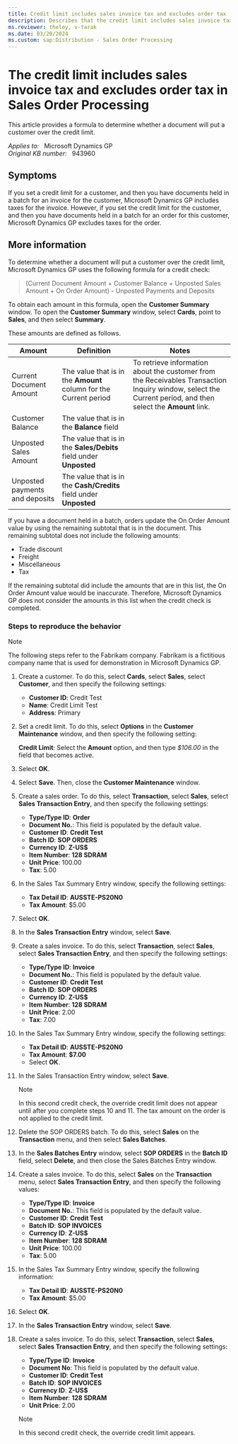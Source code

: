 ```yaml
---
title: Credit limit includes sales invoice tax and excludes order tax
description: Describes that the credit limit includes sales invoice taxes but excludes order taxes in Sales Order Processing in Microsoft Dynamics GP. Provides a formula to determine whether a document will put a customer over the credit limit.
ms.reviewer: theley, v-tarak
ms.date: 03/20/2024
ms.custom: sap:Distribution - Sales Order Processing
---
```

# The credit limit includes sales invoice tax and excludes order tax in Sales Order Processing

This article provides a formula to determine whether a document will put a customer over the credit limit.

_Applies to:_ &nbsp; Microsoft Dynamics GP  
_Original KB number:_ &nbsp; 943960

## Symptoms

If you set a credit limit for a customer, and then you have documents held in a batch for an invoice for the customer, Microsoft Dynamics GP includes taxes for the invoice. However, if you set the credit limit for the customer, and then you have documents held in a batch for an order for this customer, Microsoft Dynamics GP excludes taxes for the order.

## More information

To determine whether a document will put a customer over the credit limit, Microsoft Dynamics GP uses the following formula for a credit check:

> (Current Document Amount + Customer Balance + Unposted Sales Amount + On Order Amount) - Unposted Payments and Deposits

To obtain each amount in this formula, open the **Customer Summary** window. To open the **Customer Summary** window, select **Cards**, point to **Sales**, and then select **Summary**.

These amounts are defined as follows.

|Amount|Definition|Notes|
|---|---|---|
|Current Document Amount|The value that is in the **Amount** column for the Current period|To retrieve information about the customer from the Receivables Transaction Inquiry window, select the Current period, and then select the **Amount** link.|
|Customer Balance|The value that is in the **Balance** field|
|Unposted Sales Amount|The value that is in the **Sales/Debits** field under **Unposted**|
|Unposted payments and deposits|The value that is in the **Cash/Credits** field under **Unposted**|
  
  If you have a document held in a batch, orders update the On Order Amount value by using the remaining subtotal that is in the document. This remaining subtotal does not include the following amounts:

- Trade discount
- Freight
- Miscellaneous
- Tax

If the remaining subtotal did include the amounts that are in this list, the On Order Amount value would be inaccurate. Therefore, Microsoft Dynamics GP does not consider the amounts in this list when the credit check is completed.

### Steps to reproduce the behavior

> [!NOTE]
> The following steps refer to the Fabrikam company. Fabrikam is a fictitious company name that is used for demonstration in Microsoft Dynamics GP.

1. Create a customer. To do this, select **Cards**, select **Sales**, select **Customer**, and then specify the following settings:

   - **Customer ID**: Credit Test
   - **Name**: Credit Limit Test
   - **Address**: Primary

2. Set a credit limit. To do this, select **Options** in the **Customer Maintenance** window, and then specify the following setting:

   **Credit Limit**: Select the **Amount** option, and then type _$106.00_ in the field that becomes active.

3. Select **OK**.
4. Select **Save**. Then, close the **Customer Maintenance** window.
5. Create a sales order. To do this, select **Transaction**, select **Sales**, select **Sales Transaction Entry**, and then specify the following settings:
   - **Type/Type ID**: **Order**
   - **Document No.**: This field is populated by the default value.
   - **Customer ID**: **Credit Test**
   - **Batch ID**: **SOP ORDERS**
   - **Currency ID**: **Z-US$**
   - **Item Number**: **128 SDRAM**
   - **Unit Price**: 100.00
   - **Tax**: 5.00

6. In the Sales Tax Summary Entry window, specify the following settings:

   - **Tax Detail ID**: **AUSSTE-PS20N0**
   - **Tax Amount**: $5.00

7. Select **OK**.
8. In the **Sales Transaction Entry** window, select **Save**.
9. Create a sales invoice. To do this, select **Transaction**, select **Sales**, select **Sales Transaction Entry**, and then specify the following settings:

   - **Type/Type ID**: **Invoice**
   - **Document No.**: This field is populated by the default value.
   - **Customer ID**: **Credit Test**
   - **Batch ID**: **SOP ORDERS**
   - **Currency ID**: **Z-US$**
   - **Item Number**: **128 SDRAM**
   - **Unit Price**: 2.00
   - **Tax**: 7.00

10. In the Sales Tax Summary Entry window, specify the following settings:

    - **Tax Detail ID**: **AUSSTE-PS20N0**
    - **Tax Amount**: **$7.00**
    - Select **OK**.

11. In the Sales Transaction Entry window, select **Save**.

    > [!NOTE]
    > In this second credit check, the override credit limit does not appear until after you complete steps 10 and 11. The tax amount on the order is not applied to the credit limit.

12. Delete the SOP ORDERS batch. To do this, select **Sales** on the **Transaction** menu, and then select **Sales Batches**.
13. In the **Sales Batches Entry** window, select **SOP ORDERS** in the **Batch ID** field, select **Delete**, and then close the Sales Batches Entry window.
14. Create a sales invoice. To do this, select **Sales** on the **Transaction** menu, select **Sales Transaction Entry**, and then specify the following values:

    - **Type/Type ID**: **Invoice**
    - **Document No.**: This field is populated by the default value.
    - **Customer ID**: **Credit Test**
    - **Batch ID**: **SOP INVOICES**
    - **Currency ID**: **Z-US$**
    - **Item Number**: **128 SDRAM**
    - **Unit Price**: 100.00
    - **Tax**: 5.00

15. In the Sales Tax Summary Entry window, specify the following information:

    - **Tax Detail ID**: **AUSSTE-PS20N0**
    - **Tax Amount**: $5.00

16. Select **OK**.
17. In the **Sales Transaction Entry** window, select **Save**.
18. Create a sales invoice. To do this, select **Transaction**, select **Sales**, select **Sales Transaction Entry**, and then specify the following settings:

    - **Type/Type ID**: **Invoice**
    - **Document No**: This field is populated by the default value.
    - **Customer ID**: **Credit Test**
    - **Batch ID**: **SOP INVOICES**
    - **Currency ID**: **Z-US$**
    - **Item Number**: **128 SDRAM**
    - **Unit Price**: 2.00

    > [!NOTE]
    > In this second credit check, the override credit limit appears.
